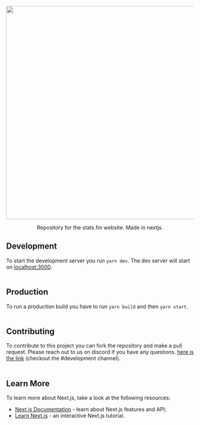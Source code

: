 <p align="center">
  <a href="https://stats.fm">
    <picture width="572">
      <source media="(prefers-color-scheme: dark)" srcset="https://stats.fm/images/banner_transparent.png">
      <img src="https://stats.fm/images/banner.png" width="572">
    </picture>
  </a>
</p>

<p align="center">
  Repository for the stats.fm website.
Made in nextjs.
</p>

## Development

To start the development server you run ```yarn dev```.
The dev server will start on [localhost:3000](http://localhost:3000).
<br /><br /> 

## Production

To run a production build you have to run ```yarn build``` and then ```yarn start```.
<br /><br /> 

## Contributing

To contribute to this project you can fork the repository and make a pull request.
Please reach out to us on discord if you have any questions. [here is the link](https://stats.fm/discord) (checkout the #development channel).
<br /><br /> 

## Learn More

To learn more about Next.js, take a look at the following resources:

- [Next.js Documentation](https://nextjs.org/docs) - learn about Next.js features and API;
- [Learn Next.js](https://nextjs.org/learn) - an interactive Next.js tutorial.
